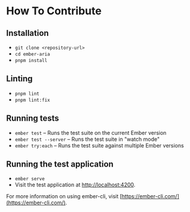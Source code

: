 # How To Contribute

## Installation

* `git clone <repository-url>`
* `cd ember-aria`
* `pnpm install`

## Linting

* `pnpm lint`
* `pnpm lint:fix`

## Running tests

* `ember test` – Runs the test suite on the current Ember version
* `ember test --server` – Runs the test suite in "watch mode"
* `ember try:each` – Runs the test suite against multiple Ember versions

## Running the test application

* `ember serve`
* Visit the test application at [http://localhost:4200](http://localhost:4200).

For more information on using ember-cli, visit [https://ember-cli.com/](https://ember-cli.com/).
